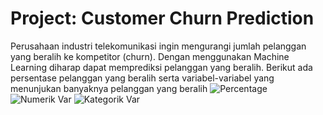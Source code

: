 # Project: Customer Churn Prediction
Perusahaan industri telekomunikasi ingin mengurangi jumlah pelanggan yang beralih ke kompetitor (churn). Dengan menggunakan Machine Learning diharap dapat memprediksi pelanggan yang beralih.
Berikut ada persentase pelanggan yang beralih serta variabel-variabel yang menunjukan banyaknya pelanggan yang beralih
![Percentage](https://user-images.githubusercontent.com/97602896/149466079-32afee3b-b66b-448f-9ff5-6580a778969a.png)
![Numerik Var](https://user-images.githubusercontent.com/97602896/149466275-6f3814e2-d852-491b-b2da-73be0cdc92bc.png)
![Kategorik Var](https://user-images.githubusercontent.com/97602896/149466279-35819929-6660-4862-b7ad-6aa2880620a1.png)
